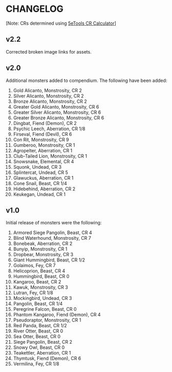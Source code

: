 # CHANGELOG
[Note: CRs determined using [5eTools CR Calculator](https://5e.tools/crcalculator.html)]

## v2.2
Corrected broken image links for assets.

## v2.0
Additional monsters added to compendium. The following have been added:

1. Gold Alicanto, Monstrosity, CR 2
1. Silver Alicanto, Monstrosity, CR 2
1. Bronze Alicanto, Monstrosity, CR 2
1. Greater Gold Alicanto, Monstrosity, CR 6
1. Greater Silver Alicanto, Monstrosity, CR 6
1. Greater Bronze Alicanto, Monstrosity, CR 6
1. Dingbat, Fiend (Demon), CR 2
1. Psychic Leech, Aberration, CR 1/8
1. Firseval, Fiend (Devil), CR 6
1. Con Rit, Monstrosity, CR 9
1. Gumberoo, Monstrosity, CR 1
1. Agropelter, Aberration, CR 1
1. Club-Tailed Lion, Monstrosity, CR 1
1. Snowsnake, Elemental, CR 4
1. Squonk, Undead, CR 3
1. Splintercat, Undead, CR 5
1. Glawuckus, Aberration, CR 1
1. Cone Snail, Beast, CR 1/4
1. Hidebehind, Aberration, CR 2
1. Keukegan, Undead, CR 1

## v1.0
Initial release of monsters were the following:

1. Armored Siege Pangolin, Beast, CR 4
1. Blind Waterhound, Monstrosity, CR 7
1. Bonebeak, Aberration, CR 2
1. Bunyip, Monstrosity, CR 1
1. Dropbear, Monstrosity, CR 3
1. Giant Hummingbird, Beast, CR 1/2
1. Golaimos, Fey, CR 7
1. Helicoprion, Beast, CR 4
1. Hummingbird, Beast, CR 0
1. Kangaroo, Beast, CR 2
1. Kawuk, Monstrosity, CR 3
1. Lutran, Fey, CR 1/8
1. Mockingbird, Undead, CR 3
1. Pangolin, Beast, CR 1/4
1. Peregrine Falcon, Beast, CR 0
1. Phantom Kangaroo, Fiend (Demon), CR 4
1. Pseudoraptor, Monstrosity, CR 1
1. Red Panda, Beast, CR 1/2
1. River Otter, Beast, CR 0
1. Sea Otter, Beast, CR 0
1. Siege Pangolin, Beast, CR 2
1. Snowy Owl, Beast, CR 0
1. Teakettler, Aberration, CR 1
1. Thymtusk, Fiend (Demon), CR 6
1. Vermilina, Fey, CR 1/8

